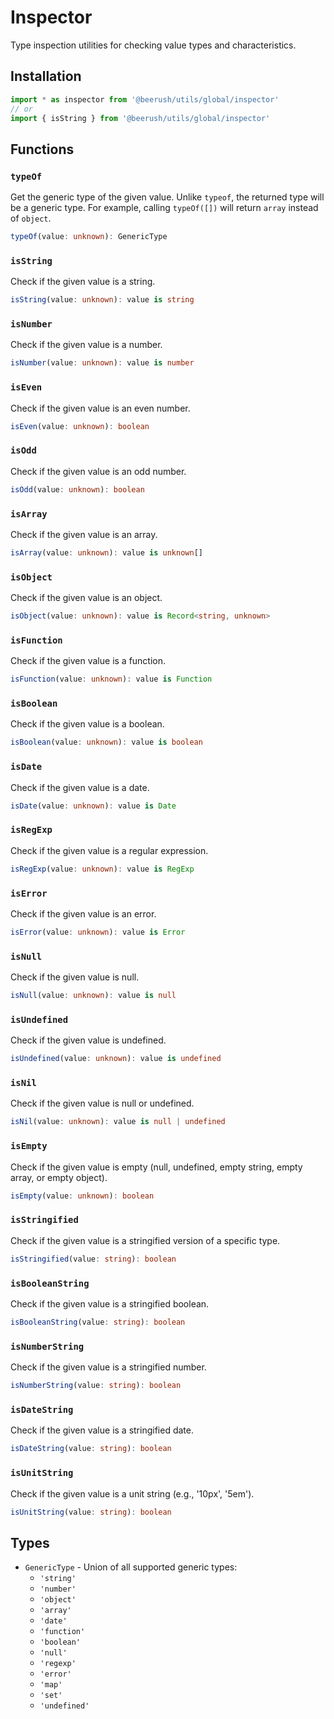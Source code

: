 # Inspector

Type inspection utilities for checking value types and characteristics.

## Installation

```typescript
import * as inspector from '@beerush/utils/global/inspector'
// or
import { isString } from '@beerush/utils/global/inspector'
```

## Functions

### `typeOf`

Get the generic type of the given value. Unlike `typeof`, the returned type will be a generic type. For example, calling `typeOf([])` will return `array` instead of `object`.

```typescript
typeOf(value: unknown): GenericType
```

### `isString`

Check if the given value is a string.

```typescript
isString(value: unknown): value is string
```

### `isNumber`

Check if the given value is a number.

```typescript
isNumber(value: unknown): value is number
```

### `isEven`

Check if the given value is an even number.

```typescript
isEven(value: unknown): boolean
```

### `isOdd`

Check if the given value is an odd number.

```typescript
isOdd(value: unknown): boolean
```

### `isArray`

Check if the given value is an array.

```typescript
isArray(value: unknown): value is unknown[]
```

### `isObject`

Check if the given value is an object.

```typescript
isObject(value: unknown): value is Record<string, unknown>
```

### `isFunction`

Check if the given value is a function.

```typescript
isFunction(value: unknown): value is Function
```

### `isBoolean`

Check if the given value is a boolean.

```typescript
isBoolean(value: unknown): value is boolean
```

### `isDate`

Check if the given value is a date.

```typescript
isDate(value: unknown): value is Date
```

### `isRegExp`

Check if the given value is a regular expression.

```typescript
isRegExp(value: unknown): value is RegExp
```

### `isError`

Check if the given value is an error.

```typescript
isError(value: unknown): value is Error
```

### `isNull`

Check if the given value is null.

```typescript
isNull(value: unknown): value is null
```

### `isUndefined`

Check if the given value is undefined.

```typescript
isUndefined(value: unknown): value is undefined
```

### `isNil`

Check if the given value is null or undefined.

```typescript
isNil(value: unknown): value is null | undefined
```

### `isEmpty`

Check if the given value is empty (null, undefined, empty string, empty array, or empty object).

```typescript
isEmpty(value: unknown): boolean
```

### `isStringified`

Check if the given value is a stringified version of a specific type.

```typescript
isStringified(value: string): boolean
```

### `isBooleanString`

Check if the given value is a stringified boolean.

```typescript
isBooleanString(value: string): boolean
```

### `isNumberString`

Check if the given value is a stringified number.

```typescript
isNumberString(value: string): boolean
```

### `isDateString`

Check if the given value is a stringified date.

```typescript
isDateString(value: string): boolean
```

### `isUnitString`

Check if the given value is a unit string (e.g., '10px', '5em').

```typescript
isUnitString(value: string): boolean
```

## Types

- `GenericType` - Union of all supported generic types:
  - `'string'`
  - `'number'`
  - `'object'`
  - `'array'`
  - `'date'`
  - `'function'`
  - `'boolean'`
  - `'null'`
  - `'regexp'`
  - `'error'`
  - `'map'`
  - `'set'`
  - `'undefined'`